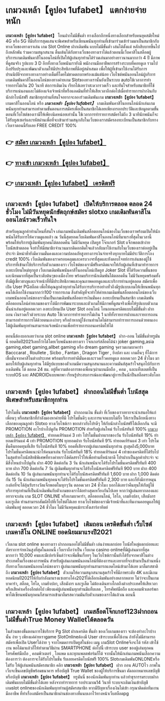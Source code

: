 # เกมวงเหล้า【คูปอง 1ufabet】  แตกง่ายจ่ายหนัก

**เกมวงเหล้า【คูปอง 1ufabet】** โอนฝากไม่มีขั้นต่ำ  ทางเลือกอีกหนึ่งทางเลือกสำหรับคนยุคสมัยใหม่ 4G หรือ 5G ที่มีบริการสุดแสนจะพิเศษสำหรับเซียนพนันทุกท่านที่เข้ามาร่วมเข้าร่วมมาเป็นสมาชิกกับทางเว็บของทางเราเล่น เกม Slot Online ฝากเดิมพัน แบบไม่มีขั้นต่ำ เล่นได้ตั้งแต่ หลักสิบบาทขึ้นไปถึงหลักพัน ร่วมความสนุกสนาน ตื่นเต้นได้กับทางเว็บของทางเราได้แล้วตอนนี้เว็บคาสิโนสล็อตผู้บริการเกมเดิมพันคาสิโนออนไลน์ที่เปิดให้ผู้เล่นทุกท่านได้ร่วมเล่นมาอย่างยาวนานมากกว่า 4 ปี มีภาพที่ดูสมจริง รูปแบบ 3 D
อีกทั้งทางเว็บพนันเรายังมี พนักงานมืออาชีพการสร้างระบบที่คอยดูเล  รวมไปถึงปรับปรุงและพัฒนาตัวเกมให้มีประสิทธิภาพที่ดีอยู่สม่ำเสมอ เพื่อให้ผู้ที่เข้ามาใช้งานได้รับการปรนนิบัติจากทางทางเราอย่างเต็มที่โดยไม่ขาดตกบกพร่องแม้แต่น้อย เว็บไซต์พนันออนไลน์ผู้บริการเกมเดิมพันคาสิโนออนไลน์ของทางค่ายเกม Slotของทางเรานั้นยังเป็นระบบ autoใช้เวลาการทำรายการไม่เกิน 20 วินาที ต่อการเติมเงิน เรียกได้เลยว่าสะดวกรวดเร็ว และทันใจสำหรับสมาชิกที่ใช้บริการแน่นอนและไม่ต้องแจ้งเจ้าหน้าที่หรือแอดมินที่ทำให้เสียเวลาอีกต่อไปเมื่อทำรายการฝากงินกับนักล่าโบนัสฟรี
สมาชิกทุกท่านที่สนใจอยากจะลองร่วมเดิมพันเกม **เกมวงเหล้า【คูปอง 1ufabet】** เกมคาสิโนออนไลน์ หรือ ***เกมวงเหล้า【คูปอง 1ufabet】*** เกมเดิมพันคาสิโนออนไลน์นักเล่นเกมพนันทุกท่านสามารถทำตามขั้นตอนการสมัครเพื่อเป็นสมาชิกได้เลยเพียงกรอกประวัติและข้อมูลตามขั้นตอนที่เว็บไซต์ของเรามีให้เพียงนิดหน่อยเท่านั้น ใช้เวลาการทำรายการสมัครไม่ถึง 3 นาทีนักพนันก็จะได้รับยูสเซอร์และรหัสผ่านเพื่อที่จะเข้ามาร่วมสนุกกับในเว็บของเราสมัครลงทะเบียนเป็นสมาชิกกับทางเว็บเราตอนนี้รับเลย FREE CREDIT 100%

## 👉 [สมัคร เกมวงเหล้า【คูปอง 1ufabet】](https://archa888.com/)
## 👉 [ทางเข้า เกมวงเหล้า【คูปอง 1ufabet】](https://archa888.com/)
## 👉 [เกมวงเหล้า【คูปอง 1ufabet】 เครดิตฟรี](https://archa888.com/)

## เกมวงเหล้า【คูปอง 1ufabet】 เปิดให้บริการตลอด ตลอด 24 ชั่วโมง ไม่มีวันหยุดนักขัตฤกษ์สมัคร slotxo เกมเดิมพันคาสิโนออนไลน์รวดเร็วทันใจ

สำหรับคุณลูกค้าท่านไหนที่สนใจ เล่นเกมพนันเดิมพันสล็อตออนไลน์ของในเว็บของเราพร้อมเปิดให้นักพนันได้รับการให้ความดูแลแล้ว ณ วันนี้สุดยอดเว็บเดิมพันคาสิโนออนไลน์ที่มาแรงที่สุดในเวลานี้ พร้อมให้บริการผู้เดิมพันทุกคนได้ตลอดคืน ไม่มีวันหยุด เปิดยูส โจ๊กเกอร์ Slot แจ็กพอตเข้าง่าย โบนัสเข้าตลอด จึงทำให้มีสมาชิกจำนวนมากติดอกติดใจแล้วกลับมาใช้งานกับในเว็บของเราต่ออยู่เป็นประจำ มิหนำซ้ำยังมีความมั่นคงและความปลอดภัยสูงทางการเงินจ่ายจริงทุกบาทไม่มีประวัติการโกง credit 100% เว็บเดิมพันของเราครอบคลุมและครบวงจรที่สุดและยังตอบโจทย์การเล่นของผู้ใช้บริการที่เข้ามาใช้บริการกับตัวเกมของเรา
เว็บไซต์ของเรามีฟรีเครดิตแจกให้กับผู้เล่นที่เข้ามาทำรายการลงทะเบียนใหม่ทุกยูส เว็บเกมเดิมพันพนันคาสิโนออนไลน์เปิดยูส Joker Slot ที่ได้รับความชื่นชอบและนิยมมากที่สุดเป็นระดับต้นๆของเมืองไทย พร้อมบริการนักเดิมพันได้ตลอดคืน ไม่มีวันหยุดพร้อมทั้งยังมีผู้เชี่ยวชาญและเจ้าหน้าที่ที่มีประสิทธิภาพและคุณภาพคอยดูแลและบริการท่านอยู่ตลอด สมัครเพื่อเปิด User PGสล็อต เพื่อให้คุณลูกค้าทุกท่านได้รับการบริการอย่างทั่วถึงมีรูปแบบเกมให้เซียนพนันทุกคนได้เลือกใช้งานมากกว่า100 รายการเกม
สิ่งสำคัญที่จะทำให้ค่ายเกมเดิมพันสล็อตออนไลน์ของเว็บเกมพนันออนไลน์ของเรานั้นเป็นเกมเดิมพันสล็อตการเงินมั่นคง ลงทะเบียนเป็นสมาชิก  เกมเดิมพันสล็อตออนไลน์ค่ายเกมของเราได้มีการพัฒนาระบบและตัวเกมให้มีภาพที่ดูสมจริงเพื่อให้รูปแบบตัวเกมนั้นน่าเล่นอยู่ตลอดเวลา ลงทะเบียนเปิด User Slot ออนไลน์ โอนถอนเครดิตแบบไม่มีขั้นต่ำ ฝากถอน เงินรวดเร็วด้วยระบบ Auto ใช้เวลาการทำรายการไม่เกิน 1 นาทีทั้งรายการฝากและรายการถอนสามารถทำรายการได้ด้วยตนเองง่ายๆ หรือถ้าหากผู้ใช้งานท่านใดไม่สามารถทำรายการถอนด้วยตนเองได้ผู้เดิมพันทุกท่านสามารถแจ้งพนักงานเพื่อทำรายการถอนเครดิตให้ได้

ตอนนี้ต้องบอกเลยว่าเกม slot online **เกมวงเหล้า【คูปอง 1ufabet】** ฝาก-ถอน ไม่มีขั้นต่ำทรูมันนี่ ยอดฮิตปี2021เลยก็ว่าได้โดยเว็บพนันของทางเรา โจ๊กเกอร์สล็อตได้นำ  joker gaming,asia gaming,ebet gaming,allbet gaming หรือ dream gaming จุดรวมเกมบาคาร่า Bacccarat , Roullete , Sicbo , Fantan , Dragon Tiger , ยิงปลา และ เกมอื่นๆ ที่ได้การเชื่อมั่นจากคาสิโนต่างประเทศ พร้อมบริการอย่าดีมั่นคงและรวดเร็วคอยดูแล ตลอดเวลา 24 ชั่วโมง มามอบให้กับผู้เล่นทุกท่าน ได้มีรูปแบบของตัวเกมมีความสนุกสนานและความมันส์สุดเร้าใจสนุกไปกับการลงเดิมพัน ได้ ตลอด 24 ชม. อยู่ที่ความต้องการของเพื่อนๆผ่านบนมือถือ , คอม , และแท็บเลตที่เป็นระบบIOS และ ANDROIDแบบพกพา เรียนรู้ประสบการณ์และพัฒนาสู่การเป็นนักปั่นสล็อตระดับโลก

## เกมวงเหล้า【คูปอง 1ufabet】 ฝากถอนไม่มีขั้นต่ำ โบนัสสุดพิเศษสำหรับสมาชิกทุกท่าน

โปรโมชั่น **เกมวงเหล้า【คูปอง 1ufabet】** ฝากถอนเงิน ขั้นต่ำ ที่เว็บของเราอยากจะนำเสนอให้แก่  เพื่อนๆ หรือสมาชิกที่กำลังมองหาค่ายที่มี โปรโมชั่นดีๆ และการแจกแบบไม่กั๊ก ให้เราเป็นอีกหนึ่งทางเลือกของคุณลูกค้า Slotxo ทางเว็บไซต์เรา ขอกล่าวกับโปรดีๆ ให้กับนักล่าโบนัสฟรีได้เลือกกัน จะมี PROMOTION อะไรบ้างไปดูกัน
 PROMOTION สำหรับผู้เล่นใหม่ รับโบนัสทันที 100% [เกมวงเหล้า【คูปอง 1ufabet】](https://archa888.com/) ทำยอดเทิร์นแค่ 3 เท่า
โปรโมชั่นฝากแรกของวัน รับโบนัสทันที 19% ทำยอดเทิร์นแค่ 4 เท่า
 PROMOTION ทุกยอดฝาก รับโบนัสทันที 9% ทำยอดเทิร์นแค่ 3 เท่า
โปรโมชั่นคืนยอดทุนที่เสีย รับโบนัสทันที 10% ยอดที่เสียจากผู้เล่นเกมพนันทุกท่าน สูงสุดถึง5,000บาท
โปรโมชั่นเครดิตแนะนำให้คนมาเล่น รับโบนัสทันที 18% ทำยอดเทิร์นแค่ 4 เท่าของเครดิตที่ได้รับไป
ในสุดท้ายโบนัสสิทธิพิเศษที่ทางค่ายเราได้คัดสรรไว้ให้เพื่อท่านที่หน้าตาดี โปรฝากเป็นลูกค้าประจำ จะมีสิ่งไหนบ้างไปดูกัน
ฝาก 400 ติดต่อกัน 3 วัน นักเล่นพนันจะได้รับโปรโมชั่นเครดิตฟรีทันที 400 บาท
ฝาก 700 ติดต่อกัน 7 วัน ผู้เดิมพันทุกท่านจะได้รับโบนัสเครดิตฟรีทันที 900 บาท
ฝาก 400 ติดต่อกัน 10 วัน ผู้เล่นเกมพนันทุกท่านจะได้รับโบนัสเครดิตฟรีทันที 1,600 บาท
ฝาก 1,000 ติดต่อกัน 15 วัน นักเล่นเกมพนันทุกคนจะได้รับโปรโมชั่นเครดิตฟรีทันที 2,300 บาท
และก็ยังมีการหมุนกงล้อที่จะได้ลุ้นรับรางวัลแจ็กพอตในทุกๆวัน ตลอดเวลา 24 ชั่วโมง บอกได้เลยว่าคืนทุนให้กับผู้ใช้บริการทุกท่านที่เป็นนักเดิมพันกับตัวเกมของเราได้อย่างสุดเหวี่ยงกันไปเลย หากว่าผู้เล่นอยากลองและอยากจะเล่น เกม SLOT ONLINE  หรือเกมบาคาร่า, สล็อตออนไลน์, ไฮโล, เกมยิงปลา, เสือมังกร และรูเล็ต ท่านสามารถสัมผัสไปที่เว็บไซต์ได้เลย ทางเว็บไซต์ของเรามีเจ้าหน้าที่และทีมงานคอยดูแลให้ผู้เดิมพันอยู่ ตลอดเวลา 24 ชั่วโมง ไม่มีวันหยุดแม้กระทั่งเสาร์อาทิตย์

## เกมวงเหล้า【คูปอง 1ufabet】 เติมถอน เครดิตขั้นต่ำ  เว็บไซต์เกมคาสิโน ONLINE ยอดนิยมมาแรงปี2021

เว็บเกม slot online ของทางเรา ฝากถอนออโต้ไม่มีขั้นต่ำ เล่นง่ายแตกบ่อย โบนัสใหญ่แตกบ่อยและอัตราการจ่ายเงินสูงที่สุดในตอนนี้ เว็บเราถือว่าเป็น เว็บเกม casino onlineที่มีผู้เล่นมากที่สุดมากกว่า 10,000 คนและมีเปอร์เซ็นต์ว่าจะเพิ่มขึ้นเรื่อยๆ ในเว็บไซต์เรานั้นยังได้รับจากคาสิโนต่างประเทศในเรื่องของการพนัน สำหรับผู้เล่นเกมพนันออนไลน์ที่ต้องการและอยากที่จะเข้ามาเป็นส่วนหนึ่งกับทางเว็บเกมพนันออนไลน์ของเรา ผู้เล่นเกมพนันทุกท่านสามารถแอดไลน์เข้ามาได้เลย
	มาลิ้มรสชาติถึง **เกมวงเหล้า【คูปอง 1ufabet】** ตัวเกมให้ความสนุกสนานสุดเร้าใจที่มีภาพระดับ 4K และมีเกมยอดนิยมปี2021ให้กับกำลังมาแรงแซงทางโค้ง2021ได้เลือกเดิมพันอย่างหลากหลาย  ไม่ว่าจะเป็นเกมบาคาร่า, สล็อต, ไฮโล, เกมยิงปลา, เสือมังกร และรูเล็ต ไม่ต้องเดินทางไกลถึงต่างประเทศให้เสียเวลา หรือเสียค่าเครื่องอีกต่อไป เพียงแค่ผู้เล่นพนันทุกท่านมีแท็บเลต , โทรศัพท์มือถือ และคอมพิวเตอร์พกพาได้เซียนพนันทุกคนก็สามารถเข้ามาลิ้มรสความมันกับตัวเกมของเราได้แล้วณ ตอนนี้

## เกมวงเหล้า【คูปอง 1ufabet】 เกมสล็อตโจ๊กเกอร์123ฝากถอนไม่มีขั้นต่ำTrue Money Walletได้ตลอดวัน

ในส่วนของขั้นตอนการใช้บริการ Pg Slot ฝากเครดิต ขั้นต่ำ ของเว็บเกมของเรา จะต้องทำอะไรบ้างนั้น ง่าย ๆ เพียงแค่ค่ายเราgame SlotOnlineต้องมี User เข้าระบบเพื่อใช้งาน ถ้ายังไม่มีสามารถสมัครเพื่อเปิด Userได้ง่าย ๆ จากโหมดการเปิดยูสในช่อง เมนู เกมSlot Onlineจึงจะได้ รหัส เข้าใช้งาน พอได้มาแล้วก็ให้ทำตามวิธีผ่าน SMARTPHONE ต่อไปนี้
เข้าระบบ user  ของผู้เล่นทุกคน โทรศัพท์มือถือ , คอมพิวเตอร์ , ไอแพด และทุกแพลตฟอร์มก็ได้
จากนั้นให้นักเล่นเกมพนันเลือกความต้องการว่า ต้องการจะได้รับโปรโมชั่น รับเลยเครดิตโบนัสฟรี 100% SlotเกมเดิมพันONLONEหรือไม่รับ
ให้ผู้เล่นพนันสมัครสมาชิก คลิก **เกมวงเหล้า【คูปอง 1ufabet】** ฝาก ถอน AUTOไว ภาพในเว็บจะขึ้นเลขบัญชีพร้อมธนาคาร หรือบัญชี True Wallet ของผู้ให้บริการขึ้นมา
คัดลอกหมายเลขบัญชี หรือบัญชี **เกมวงเหล้า【คูปอง 1ufabet】** ทรูมันนี่ ของนักเดิมพันทุกท่าน แล้วทำธุรกรรมระบบฝากเดิมพันแบบไม่มีขั้นต่ำได้เลย
หลังจากทำรายการ รอประมาณ14 วินาที ระบบจะเติมเงินเข้าบัญชีเกมslot onlineของนักเดิมพันทุกท่านผู้สมัครสมาชิก
หากมีปัญหาเรื่องเงินไม่เข้า กรุณาติดต่อทีมงานมืออาชีพ ที่ทำเรื่องสมัครเป็นสมาชิกผ่านช่องทางที่แนบเอาไว้ทางหน้าเว็บสล็อตpg


